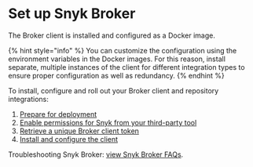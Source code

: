 # Set up Snyk Broker

The Broker client is installed and configured as a Docker image.

{% hint style="info" %}
You can customize the configuration using the environment variables in the Docker images. For this reason, install separate, multiple instances of the client for different integration types to ensure proper configuration as well as redundancy.
{% endhint %}

To install, configure and roll out your Broker client and repository integrations:

1. [Prepare for deployment](https://docs.snyk.io/integrations/snyk-broker/prepare-snyk-broker-for-deployment)
2. [Enable permissions for Snyk from your third-party tool](https://docs.snyk.io/integrations/snyk-broker/enable-permissions-for-snyk-broker-from-your-third-party-tool)
3. [Retrieve a unique Broker client token](https://docs.snyk.io/integrations/snyk-broker/retrieve-a-unique-broker-client-token)
4. [Install and configure the client](https://docs.snyk.io/integrations/snyk-broker/how-to-install-and-configure-your-snyk-broker-client)

Troubleshooting Snyk Broker: [view Snyk Broker FAQs](https://support.snyk.io/hc/en-us/articles/360003903437-My-broker-is-not-working).



